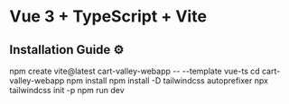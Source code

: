 # Vue 3 + TypeScript + Vite

## Installation Guide ⚙️
npm create vite@latest  cart-valley-webapp -- --template vue-ts
cd cart-valley-webapp
npm install
npm install -D tailwindcss autoprefixer
npx tailwindcss init -p
npm run dev

